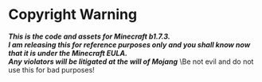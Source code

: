 # Copyright Warning
***This is the code and assets for Minecraft b1.7.3.\
I am releasing this for reference purposes only and you shall know now that it is under the Minecraft EULA.\
Any violators will be litigated at the will of Mojang***
\Be not evil and do not use this for bad purposes!
